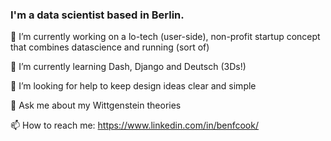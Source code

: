 ### I'm a data scientist based in Berlin.

<!--
**bfc782/bfc782** is a ✨ _special_ ✨ repository because its `README.md` (this file) appears on your GitHub profile.

Here are some ideas to get you started:-->

🔭 I’m currently working on a lo-tech (user-side), non-profit startup concept that combines datascience and running (sort of)

🌱 I’m currently learning Dash, Django and Deutsch (3Ds!)

🤔 I’m looking for help to keep design ideas clear and simple


💬 Ask me about my Wittgenstein theories

📫 How to reach me: https://www.linkedin.com/in/benfcook/

